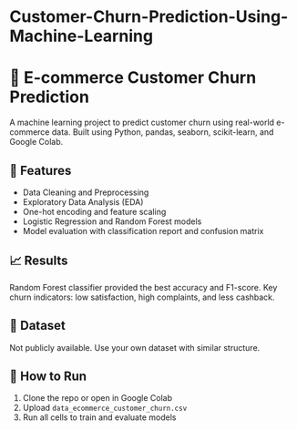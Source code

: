 # Customer-Churn-Prediction-Using-Machine-Learning
# 🧠 E-commerce Customer Churn Prediction

A machine learning project to predict customer churn using real-world e-commerce data. Built using Python, pandas, seaborn, scikit-learn, and Google Colab.

## 🚀 Features
- Data Cleaning and Preprocessing
- Exploratory Data Analysis (EDA)
- One-hot encoding and feature scaling
- Logistic Regression and Random Forest models
- Model evaluation with classification report and confusion matrix

## 📈 Results
Random Forest classifier provided the best accuracy and F1-score. Key churn indicators: low satisfaction, high complaints, and less cashback.

## 📁 Dataset
Not publicly available. Use your own dataset with similar structure.

## 🔧 How to Run
1. Clone the repo or open in Google Colab
2. Upload `data_ecommerce_customer_churn.csv`
3. Run all cells to train and evaluate models
